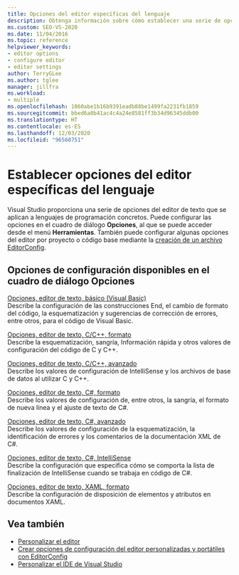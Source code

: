 ```yaml
---
title: Opciones del editor específicas del lenguaje
description: Obtenga información sobre cómo establecer una serie de opciones del Editor de texto que se aplican a lenguajes de programación concretos.
ms.custom: SEO-VS-2020
ms.date: 11/04/2016
ms.topic: reference
helpviewer_keywords:
- editor options
- configure editor
- editor settings
author: TerryGLee
ms.author: tglee
manager: jillfra
ms.workload:
- multiple
ms.openlocfilehash: 1060abe1b16b9391eadb88be1499fa2231fb1859
ms.sourcegitcommit: bbed6a0b41ac4c4a24e8581ff3b34d96345ddb00
ms.translationtype: HT
ms.contentlocale: es-ES
ms.lasthandoff: 12/03/2020
ms.locfileid: "96560751"
---
```

# <a name="set-language-specific-editor-options"></a>Establecer opciones del editor específicas del lenguaje

Visual Studio proporciona una serie de opciones del editor de texto que se aplican a lenguajes de programación concretos. Puede configurar las opciones en el cuadro de diálogo **Opciones**, al que se puede acceder desde el menú **Herramientas**. También puede configurar algunas opciones del editor por proyecto o código base mediante la [creación de un archivo EditorConfig](../../ide/create-portable-custom-editor-options.md).

## <a name="settings-available-in-the-options-dialog-box"></a>Opciones de configuración disponibles en el cuadro de diálogo Opciones

[Opciones, editor de texto, básico (Visual Basic)](../../ide/reference/options-text-editor-basic-visual-basic.md)\
Describe la configuración de las construcciones End, el cambio de formato del código, la esquematización y sugerencias de corrección de errores, entre otros, para el código de Visual Basic.

[Opciones, editor de texto, C/C++, formato](../../ide/reference/options-text-editor-c-cpp-formatting.md)\
Describe la esquematización, sangría, Información rápida y otros valores de configuración del código de C y C++.

[Opciones, editor de texto, C/C++, avanzado](../../ide/reference/options-text-editor-c-cpp-advanced.md)\
Describe los valores de configuración de IntelliSense y los archivos de base de datos al utilizar C y C++.

[Opciones, editor de texto, C#, formato](../../ide/reference/options-text-editor-csharp-formatting.md)\
Describe los valores de configuración de, entre otros, la sangría, el formato de nueva línea y el ajuste de texto de C#.

[Opciones, editor de texto, C#, avanzado](../../ide/reference/options-text-editor-csharp-advanced.md)\
Describe los valores de configuración de la esquematización, la identificación de errores y los comentarios de la documentación XML de C#.

[Opciones, editor de texto, C#, IntelliSense](../../ide/reference/options-text-editor-csharp-intellisense.md)\
Describe la configuración que especifica cómo se comporta la lista de finalización de IntelliSense cuando se trabaja en código de C#.

[Opciones, editor de texto, XAML, formato](../../ide/reference/options-text-editor-xaml-formatting.md)\
Describe la configuración de disposición de elementos y atributos en documentos XAML.

## <a name="see-also"></a>Vea también

- [Personalizar el editor](../how-to-change-text-case-in-the-editor.md)
- [Crear opciones de configuración del editor personalizadas y portátiles con EditorConfig](../../ide/create-portable-custom-editor-options.md)
- [Personalizar el IDE de Visual Studio](../../ide/personalizing-the-visual-studio-ide.md)
